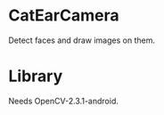 CatEarCamera
============

Detect faces and draw images on them.


Library
============

Needs OpenCV-2.3.1-android.
